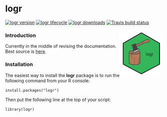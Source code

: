 # logr 
<!-- badges: start -->

[![logr version](https://www.r-pkg.org/badges/version/logr)](https://cran.r-project.org/package=logr)
[![logr lifecycle](https://img.shields.io/badge/lifecycle-stable-blue.svg)](https://cran.r-project.org/package=logr)
[![logr downloads](https://cranlogs.r-pkg.org/badges/grand-total/logr)](https://cran.r-project.org/package=logr)
[![Travis build status](https://travis-ci.com/dbosak01/logr.svg?branch=master)](https://travis-ci.com/dbosak01/logr)

<!-- badges: end -->

### Introduction <img src='man/images/logr2.png' align="right" height="138" />

Currently in the middle of revising 
the documentation.  Best source is 
[here](https://logr.r-sassy.org/articles/logr.html).

### Installation

The easiest way to install the **logr** package is to run the following 
command from your R console:

    install.packages("logr")


Then put the following line at the top of your script:

    library(logr)

